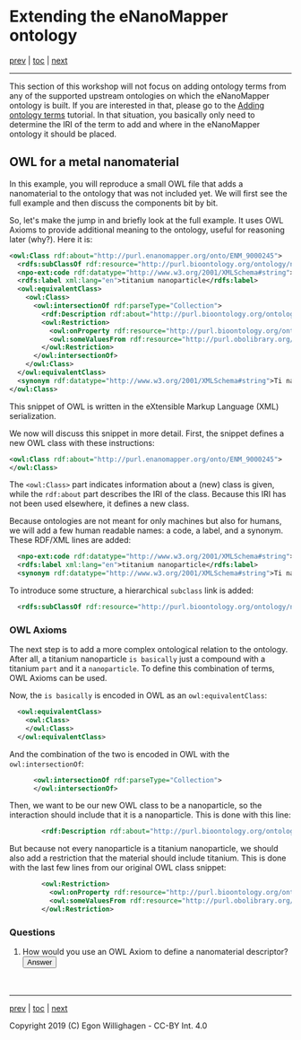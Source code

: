 # Extending the eNanoMapper ontology

[prev](scholia.md) | [toc](./README.md) | [next](nanomaterial.md)

<script>
  function toggleAnswer(id) {
  var answer = document.getElementById(id);
  if (answer.style.visibility === "hidden" ||
      answer.style.visibility === "none") {
    answer.style.visibility = "visible";
  } else {
    answer.style.visibility = "hidden";
  }
}
</script>

---

This section of this workshop will not focus on adding ontology terms from any of the supported
upstream ontologies on which the eNanoMapper ontology is built. If you are interested in that,
please go to the [Adding ontology terms](https://github.com/enanomapper/tutorials/tree/master/Added%20ontology%20terms) 
tutorial. In that situation, you basically only need to determine
the IRI of the term to add and where in the eNanoMapper ontology it should be placed.

## OWL for a metal nanomaterial

In this example, you will reproduce a small OWL file that adds a nanomaterial to the ontology that
was not included yet. We will first see the full example and then discuss the components bit by bit.

So, let's make the jump in and briefly look at the full example. It uses OWL Axioms to provide
additional meaning to the ontology, useful for reasoning later (why?). Here it is:

```xml
<owl:Class rdf:about="http://purl.enanomapper.org/onto/ENM_9000245">
  <rdfs:subClassOf rdf:resource="http://purl.bioontology.org/ontology/npo#NPO_1384"/>
  <npo-ext:code rdf:datatype="http://www.w3.org/2001/XMLSchema#string">titanium nanoparticle</npo-ext:code>
  <rdfs:label xml:lang="en">titanium nanoparticle</rdfs:label>
  <owl:equivalentClass>
    <owl:Class>
      <owl:intersectionOf rdf:parseType="Collection">
        <rdf:Description rdf:about="http://purl.bioontology.org/ontology/npo#NPO_707"/>
        <owl:Restriction>
          <owl:onProperty rdf:resource="http://purl.bioontology.org/ontology/npo#has_component_part"/>
          <owl:someValuesFrom rdf:resource="http://purl.obolibrary.org/obo/CHEBI_33341"/>
        </owl:Restriction>
      </owl:intersectionOf>
    </owl:Class>
  </owl:equivalentClass>
  <synonym rdf:datatype="http://www.w3.org/2001/XMLSchema#string">Ti nanoparticle</synonym>
</owl:Class>
```

This snippet of OWL is written in the eXtensible Markup Language (XML) serialization.

We now will discuss this snippet in more detail. First, the snippet defines a new OWL class with
these instructions:

```xml
<owl:Class rdf:about="http://purl.enanomapper.org/onto/ENM_9000245">
</owl:Class>
```

The `<owl:Class>` part indicates information about a (new) class is given, while the `rdf:about`
part describes the IRI of the class. Because this IRI has not been used elsewhere, it defines a new
class.

Because ontologies are not meant for only machines but also for humans, we will add a few human
readable names: a code, a label, and a synonym. These RDF/XML lines are added:

```xml
  <npo-ext:code rdf:datatype="http://www.w3.org/2001/XMLSchema#string">titanium nanoparticle</npo-ext:code>
  <rdfs:label xml:lang="en">titanium nanoparticle</rdfs:label>
  <synonym rdf:datatype="http://www.w3.org/2001/XMLSchema#string">Ti nanoparticle</synonym>
```

To introduce some structure, a hierarchical `subclass` link is added:

```xml
  <rdfs:subClassOf rdf:resource="http://purl.bioontology.org/ontology/npo#NPO_1384"/>
```

### OWL Axioms

The next step is to add a more complex ontological relation to the ontology. After all, a titanium
nanoparticle `is basically` just a compound with a titanium `part` and it a `nanoparticle`. To define
this combination of terms, OWL Axioms can be used.

Now, the `is basically` is encoded in OWL as an `owl:equivalentClass`:

```xml
  <owl:equivalentClass>
    <owl:Class>
    </owl:Class>
  </owl:equivalentClass>
```

And the combination of the two is encoded in OWL with the `owl:intersectionOf`:

```xml
      <owl:intersectionOf rdf:parseType="Collection">
      </owl:intersectionOf>
```

Then, we want to be our new OWL class to be a nanoparticle, so the interaction should
include that it is a nanoparticle. This is done with this line:

```xml
        <rdf:Description rdf:about="http://purl.bioontology.org/ontology/npo#NPO_707"/>
```

But because not every nanoparticle is a titanium nanoparticle, we should also add a restriction
that the material should include titanium. This is done with the last few lines from our
original OWL class snippet:

```xml
        <owl:Restriction>
          <owl:onProperty rdf:resource="http://purl.bioontology.org/ontology/npo#has_component_part"/>
          <owl:someValuesFrom rdf:resource="http://purl.obolibrary.org/obo/CHEBI_33341"/>
        </owl:Restriction>
```

### Questions

1. How would you use an OWL Axiom to define a nanomaterial descriptor? <button onclick="toggleAnswer('q1')">Answer</button><span id="q1" style="visibility: hidden">You can define an `owl:equivalentClass` that the thing is a descriptor, but with the restriction that it is only computed for things that are nanomaterials, rather than all chemicals.</span>

---

[prev](scholia.md) | [toc](./README.md) | [next](nanomaterial.md)

Copyright 2019 (C) Egon Willighagen - CC-BY Int. 4.0
